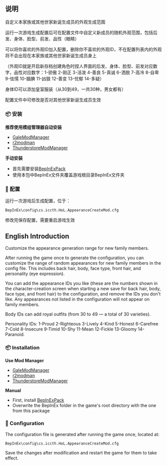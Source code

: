 ## 说明

自定义本家族或其他世家新诞生成员的外观生成范围

运行一次游戏生成配置后可在配置文件中自定义新成员的随机外观范围，包括后发、身体、脸型、前发、品性（眼睛）

可以将你喜欢的外观ID加入配置，删除你不喜欢的外观ID，不在配置列表内的外观将不会出现在本家族或其他世家新诞生成员身上

（外观ID就是开启新存档创建角色时捏人界面的后发、身体、脸型、前发对应数字，品性对应数字：1-骄傲 2-刚正 3-活泼 4-善良 5-真诚 6-洒脱 7-高冷 8-自卑 9-怯懦 10-腼腆 11-凶狠 12-善变 13-忧郁 14-多疑）

身体ID可以添加皇室服装（从30到49，一共30种，男女都有）

配置文件中可修改是否对其他世家新诞生成员生效

### 📦 安装

**推荐使用模组管理器自动安装**

- [GaleModManager](https://thunderstore.io/c/dyson-sphere-program/p/Kesomannen/GaleModManager/)
- [r2modman](https://thunderstore.io/c/dyson-sphere-program/p/ebkr/r2modman/)
- [ThunderstoreModManager](https://www.overwolf.com/app/thunderstore-thunderstore_mod_manager)

**手动安装**

- 首先需要安装[BepInExPack](https://thunderstore.io/c/house-of-legacy/p/BepInEx/BepInExPack/)
- 使用本包中BepInEx文件夹覆盖游戏根目录BepInEx文件夹

### 🔧 配置

运行一次游戏后生成配置，位于：

```shell
BepInEx\config\cs.iccth.HoL.AppearanceCreateMod.cfg
```

修改完保存配置，需要重启游戏生效



## English Introduction

Customize the appearance generation range for new family members.

After running the game once to generate the configuration, you can customize the range of random appearances for new family members in the config file. This includes back hair, body, face type, front hair, and personality (eye expression).

You can add the appearance IDs you like (these are the numbers shown in the character-creation screen when starting a new save for back hair, body, face type, and front hair) to the configuration, and remove the IDs you don't like. Any appearances not listed in the configuration will not appear on family members.

Body IDs can add royal outfits (from 30 to 49 — a total of 30 varieties).

Personality IDs: 1-Proud 2-Righteous 3-Lively 4-Kind 5-Honest 6-Carefree 7-Cold 8-Insecure 9-Timid 10-Shy 11-Mean 12-Fickle 13-Gloomy 14-Paranoid.

### 📦 Installation

**Use Mod Manager**

- [GaleModManager](https://thunderstore.io/c/dyson-sphere-program/p/Kesomannen/GaleModManager/)
- [r2modman](https://thunderstore.io/c/dyson-sphere-program/p/ebkr/r2modman/)
- [ThunderstoreModManager](https://www.overwolf.com/app/thunderstore-thunderstore_mod_manager)

**Manual**

- First, install [BepInExPack](https://thunderstore.io/c/house-of-legacy/p/BepInEx/BepInExPack/)
- Overwrite the BepInEx folder in the game's root directory with the one from this package

### 🔧 Configuration

The configuration file is generated after running the game once, located at:

```shell
BepInEx\config\cs.iccth.HoL.AppearanceCreateMod.cfg
```

Save the changes after modification and restart the game for them to take effect.